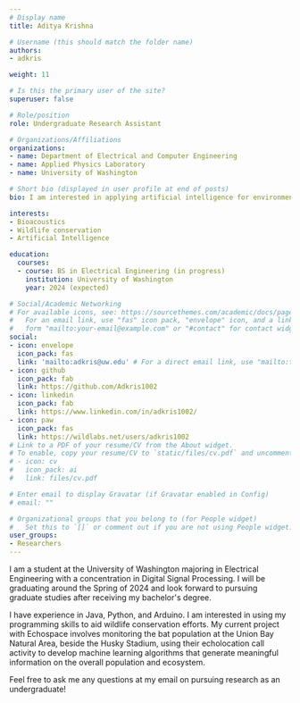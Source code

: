 ```yaml
---
# Display name
title: Aditya Krishna

# Username (this should match the folder name)
authors:
- adkris

weight: 11

# Is this the primary user of the site?
superuser: false

# Role/position
role: Undergraduate Research Assistant

# Organizations/Affiliations
organizations:
- name: Department of Electrical and Computer Engineering
- name: Applied Physics Laboratory
- name: University of Washington

# Short bio (displayed in user profile at end of posts)
bio: I am interested in applying artificial intelligence for environmental conservation

interests:
- Bioacoustics
- Wildlife conservation
- Artificial Intelligence 

education:
  courses:
  - course: BS in Electrical Engineering (in progress)
    institution: University of Washington
    year: 2024 (expected)

# Social/Academic Networking
# For available icons, see: https://sourcethemes.com/academic/docs/page-builder/#icons
#   For an email link, use "fas" icon pack, "envelope" icon, and a link in the
#   form "mailto:your-email@example.com" or "#contact" for contact widget.
social:
- icon: envelope
  icon_pack: fas
  link: 'mailto:adkris@uw.edu' # For a direct email link, use "mailto:test@example.org".
- icon: github
  icon_pack: fab
  link: https://github.com/Adkris1002
- icon: linkedin
  icon_pack: fab
  link: https://www.linkedin.com/in/adkris1002/
- icon: paw
  icon_pack: fas
  link: https://wildlabs.net/users/adkris1002
# Link to a PDF of your resume/CV from the About widget.
# To enable, copy your resume/CV to `static/files/cv.pdf` and uncomment the lines below.
# - icon: cv
#   icon_pack: ai
#   link: files/cv.pdf

# Enter email to display Gravatar (if Gravatar enabled in Config)
# email: ""

# Organizational groups that you belong to (for People widget)
#   Set this to `[]` or comment out if you are not using People widget.
user_groups:
- Researchers
---
```


I am a student at the University of Washington majoring in Electrical Engineering with a concentration in Digital Signal Processing. I will be graduating around the Spring of 2024 and look forward to pursuing graduate studies after receiving my bachelor's degree. 

I have experience in Java, Python, and Arduino. I am interested in using my programming skills to aid wildlife conservation efforts. My current project with Echospace involves monitoring the bat population at the Union Bay Natural Area, beside the Husky Stadium, using their echolocation call activity to develop machine learning algorithms that generate meaningful information on the overall population and ecosystem.

Feel free to ask me any questions at my email on pursuing research as an undergraduate!




